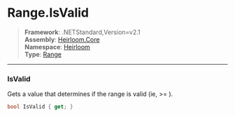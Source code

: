 # Range.IsValid

> **Framework**: .NETStandard,Version=v2.1  
> **Assembly**: [Heirloom.Core][0]  
> **Namespace**: [Heirloom][0]  
> **Type**: [Range][1]  

--------------------------------------------------------------------------------

### IsValid

Gets a value that determines if the range is valid (ie, <c>
  <see cref="F:Heirloom.Range.Max" /> &gt;= <see cref="F:Heirloom.Range.Min" /></c> ).

```cs
bool IsValid { get; }
```

[0]: ..\Heirloom.Core.md
[1]: Heirloom.Range.md

